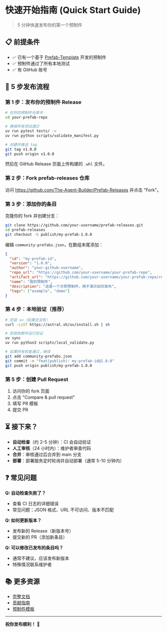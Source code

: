 # 快速开始指南 (Quick Start Guide)

> 5 分钟快速发布你的第一个预制件

## 📋 前提条件

- ✅ 已有一个基于 [Prefab-Template](https://github.com/The-Agent-Builder/Prefab-Template) 开发的预制件
- ✅ 预制件通过了所有本地测试
- ✅ 有 GitHub 账号

## 🚀 5 步发布流程

### 第 1 步：发布你的预制件 Release

```bash
# 在你的预制件仓库中
cd your-prefab-repo

# 确保所有测试通过
uv run pytest tests/ -v
uv run python scripts/validate_manifest.py

# 创建并推送 tag
git tag v1.0.0
git push origin v1.0.0
```

然后在 GitHub Release 页面上传构建的 `.whl` 文件。

### 第 2 步：Fork prefab-releases 仓库

访问 https://github.com/The-Agent-Builder/Prefab-Releases 并点击 "Fork"。

### 第 3 步：添加你的条目

克隆你的 fork 并创建分支：

```bash
git clone https://github.com/your-username/prefab-releases.git
cd prefab-releases
git checkout -b publish/my-prefab-1.0.0
```

编辑 `community-prefabs.json`，在数组末尾添加：

```json
{
  "id": "my-prefab-id",
  "version": "1.0.0",
  "author": "your-github-username",
  "repo_url": "https://github.com/your-username/your-prefab-repo",
  "artifact_url": "https://github.com/your-username/your-prefab-repo/releases/download/v1.0.0/your-prefab-1.0.0.whl",
  "name": "我的预制件",
  "description": "这是一个示例预制件，用于演示如何发布",
  "tags": ["example", "demo"]
}
```

### 第 4 步：本地验证（推荐）

```bash
# 安装 uv（如果还没有）
curl -LsSf https://astral.sh/uv/install.sh | sh

# 安装依赖并运行验证
uv sync
uv run python3 scripts/local_validate.py

# 如果所有检查通过，继续
git add community-prefabs.json
git commit -m "feat(publish): my-prefab-id@1.0.0"
git push origin publish/my-prefab-1.0.0
```

### 第 5 步：创建 Pull Request

1. 访问你的 fork 页面
2. 点击 "Compare & pull request"
3. 填写 PR 模板
4. 提交 PR

## ⏳ 接下来？

- **自动检查**（约 2-5 分钟）：CI 会自动验证
- **人工审核**（24 小时内）：维护者审查代码
- **合并**：审核通过后合并到 main 分支
- **部署**：部署服务定时轮询并自动部署（通常 5-10 分钟内）

## ❓ 常见问题

**Q: 自动检查失败了？**
- 查看 CI 日志的详细错误
- 常见问题：JSON 格式、URL 不可访问、版本不匹配

**Q: 如何更新版本？**
- 发布新的 Release（新版本号）
- 提交新的 PR（添加新条目）

**Q: 可以修改已发布的条目吗？**
- 通常不建议，应该发布新版本
- 特殊情况联系维护者

## 📚 更多资源

- [完整文档](README.md)
- [贡献指南](CONTRIBUTING.md)
- [预制件模板](https://github.com/The-Agent-Builder/Prefab-Template)

---

**祝你发布顺利！** 🎉

